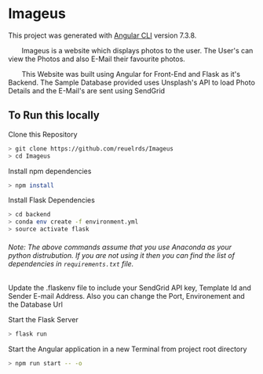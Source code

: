 # Imageus
This project was generated with [Angular CLI](https://github.com/angular/angular-cli) version 7.3.8.

&nbsp;&nbsp;&nbsp;&nbsp;&nbsp;&nbsp; Imageus is a website which displays photos to the user. The User's can view the Photos and also E-Mail their favourite photos.

&nbsp;&nbsp;&nbsp;&nbsp;&nbsp;&nbsp; This Website was built using Angular for Front-End and Flask as it's Backend. The Sample Database provided uses Unsplash's API to load Photo Details and the E-Mail's are sent using SendGrid

## To Run this locally

Clone this Repository
```bash
> git clone https://github.com/reuelrds/Imageus
> cd Imageus
```

Install npm dependencies
```bash
> npm install
```

Install Flask Dependencies
```bash
> cd backend
> conda env create -f environment.yml
> source activate flask
```
###### *Note: The above commands assume that you use Anaconda as your python distrubution. If you are not using it then you can find the list of dependencies in `requirements.txt` file.*


Update the .flaskenv file to include your SendGrid API key, Template Id and Sender E-mail Address. Also you can change the Port, Environement and the Database Url

Start the Flask Server
```bash
> flask run
```

Start the Angular application in a new Terminal from project root directory
```bash
> npm run start -- -o
```
